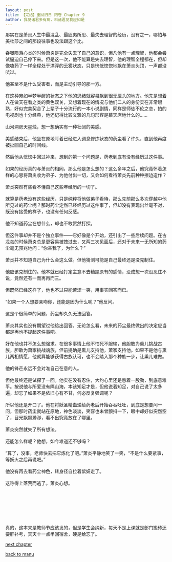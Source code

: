 ```yaml
---
layout: post
title: 【完结】重回旧日 阳卷 Chapter 9
author: 我见诸君多有病，料诸君见我应如是
---
```




那实在是萧炎人生中最混乱、最匪夷所思、最失去理智的经历，没有之一，哪怕与美杜莎之间的那段往事也没法跟这个比。<br><br>吞噬陨落心炎的时候萧炎是完全失去了自己的意识，但凡他有一点理智，他都会尝试逼迫自己停下来。但是这一次，他不能算是失去理智，他的理智全程都在，但却像嗑药了一样全程处于漂浮的云雾状态，只是恍恍惚惚地飘在萧炎头顶，一声都没吭过。<br><br>他甚至不是什么受害者，而是主动引导的那一方。<br><br>在这种宛如半梦半醒的状态之下他的思绪就容易飘到很无厘头的地方。他先是想着人在做天在看之类的黄色双关，又想着现在的情况与他们二人的身份实在非常眼熟，好似完美契合了上辈子十分流行的一本小说剧情，同样是师徒不伦之恋，拍的电视剧也十分经典，他还记得比较文雅的几句形容是幕天席地什么的……<br><br>山河洞房天星烛，想一想确实有一种壮阔的美感。<br><br>美感结束后，他坐在原地盯着已经进入调息修炼状态的药尘看了许久，直到他再度被扯回自己的时间线。<br><br>然后他从恍惚中回过神来，想到的第一个问题是，药老到底有没有经历过这件事。<br><br>如果的经历真的与萧炎的相同，那么他是怎么想的？这么多年之后，他究竟怀着怎样的心思将萧炎收为弟子、为他付出一切，又会如何看待萧炎先前种种擦边造作？<br><br>萧炎突然有些看不懂自己这些年经历的一切了。<br><br>就算是药老没有这些经历，只是纯粹将他做弟子看待，那么先前那么多次穿越中他所见过的药尘呢？那时药尘定然已经经历过这件事了，但却没有表现出丝毫不对，既没有接受的样子，也没有任何反感。<br><br>他不知道药尘在想什么，却也不敢贸然打探。<br><br>但这件事却并不是个独立事件——它好像是个开始，还引出了一些后续问题。在古龙岛的时候萧炎总是更容易被拽过去，又两三次见面后，还对于未来一无所知的药尘毫无预兆地问：“你亲我了，为什么？”<br><br>萧炎并不知道自己为什么会这么做。但他猜测可能是自己最终还是没克制住。<br><br>他应该克制住的。他本就已经打定主意不去糟蹋原有的感情，没成想一次没忍住不说，竟然还有一而再再而三。<br><br>但既然已经这样了，他也不过只能苦涩一笑，用事实回答而已。<br><br>“如果一个人想要亲吻你，还能是因为什么呢？”他反问。<br><br>这是个很简单的问题，药尘却久久无法回答。<br><br>萧炎其实也没有期望过他给出回答。无论怎么看，未来的药尘最终做出的决定应当都是再也不提起这件事吧。<br><br>好在他也并不怎么想强求。在很多事情上他不怕死不服输，他胆敢为熏儿挑战古族，胆敢为萧家挑战魂族，但前提确是熏儿支持他，萧家支持他。如果不是他与熏儿两相情愿，他就算能够获得古族认可，也不会踏入那个种族一步，让熏儿难做。<br><br>他的锋芒永远不会对准自己在意的人。<br><br>但他最终还是试探了一回。他实在没有忍住，大约心里还是憋着一股劲，到底意难平。按说他与所爱没有隔山海，本该知足才是，但他说着知足，对自己说了太多遍，却忘了如果不是依旧心有不甘，何必反复强调呢？<br><br>所以他还是开口了。他在将妖圣精血递给药老后开始吞吞吐吐，到底是想要问一问，但那时药尘就站在原地，神色淡淡，笑容也未曾颤抖一下，眼中却好似突然空了，目光飘飘渺渺，看不出究竟放在了哪里。<br><br>萧炎突然就失了所有想法。<br><br>还能怎么样呢？他想，如今难道还不够吗？<br><br>“算了，没事，老师快去把它炼化了吧。”萧炎平静地笑了一笑，“不是什么要紧事，等妖火之后再说吧。”<br><br>他没有再去看药尘神色，转身径自拉着紫妍走了。<br><br>这称得上落荒而逃了。萧炎心想。<br><br><br><br><br><br><br><br>真的，这本来是教师节应该发的，但是学生会纳新，每天不是上课就是部门搬砖还要肝补考，天天十一点半回宿舍，硬是给忘了。

[next chapter](https://allforyanchen.github.io/2020/07/19/post-39-sub-1-chapter-10.html)

[back to manu](https://allforyanchen.github.io/2020/07/19/post-39.html)
